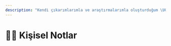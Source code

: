 ```yaml
---
description: "Kendi çıkarımlarımla ve araştırmalarımla oluşturduğum \U0001F4CA veri bilimi notları"
---
```


# 👨‍🏫 Kişisel Notlar


